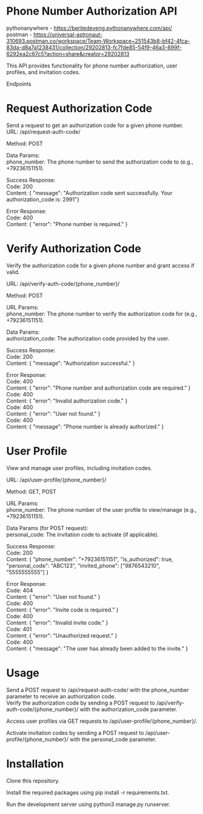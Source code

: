 Phone Number Authorization API
===============================================================================================  

pythonanywhere -  https://beritedeveng.pythonanywhere.com/api/  
postman - https://universal-astronaut-310693.postman.co/workspace/Team-Workspace~251543b8-bf42-4fca-83da-d8a7a1238431/collection/29202813-fc7fde85-54f9-46a3-899f-6292ea2c67c5?action=share&creator=29202813

This API provides functionality for phone number authorization, user profiles, and invitation codes.

Endpoints

Request Authorization Code
===============================================================================================
Send a request to get an authorization code for a given phone number.  
URL: /api/request-auth-code/  

Method: POST  

Data Params:  
phone_number: The phone number to send the authorization code to (e.g., +79236151151).

Success Response:  
Code: 200  
Content: { "message": "Authorization code sent successfully. Your authorization_code is: 2991"}  


Error Response:    
Code: 400  
Content: { "error": "Phone number is required." }  

Verify Authorization Code  
===============================================================================================
Verify the authorization code for a given phone number and grant access if valid.


URL: /api/verify-auth-code/{phone_number}/  

Method: POST   

URL Params:  
phone_number: The phone number to verify the authorization code for (e.g., +79236151151).  

Data Params:  
authorization_code: The authorization code provided by the user.  

Success Response:    
Code: 200  
Content: { "message": "Authorization successful." }  
  
Error Response:  
Code: 400  
Content: { "error": "Phone number and authorization code are required." }  
Code: 400  
Content: { "error": "Invalid authorization code." }  
Code: 400  
Content: { "error": "User not found." }  
Code: 400  
Content: { "message": "Phone number is already authorized." }  


User Profile  
===============================================================================================
View and manage user profiles, including invitation codes.  

URL: /api/user-profile/{phone_number}/  

Method: GET, POST  

URL Params:  
phone_number: The phone number of the user profile to view/manage (e.g., +79236151151).  

Data Params (for POST request):  
personal_code: The invitation code to activate (if applicable).  

Success Response:  
Code: 200  
Content: { "phone_number": "+79236151151", "is_authorized": true, "personal_code": "ABC123", "invited_phone": ["9876543210", "5555555555"] } 

Error Response:  
Code: 404  
Content: { "error": "User not found." }  
Code: 400  
Content: { "error": "Invite code is required." }  
Code: 400  
Content: { "error": "Invalid invite code." }  
Code: 401  
Content: { "error": "Unauthorized request." }  
Code: 400  
Content: { "message": "The user has already been added to the invite." }  

Usage  
===============================================================================================
Send a POST request to /api/request-auth-code/ with the phone_number parameter to receive an authorization code.  
Verify the authorization code by sending a POST request to /api/verify-auth-code/{phone_number}/ with the authorization_code parameter.  

Access user profiles via GET requests to /api/user-profile/{phone_number}/.  

Activate invitation codes by sending a POST request to /api/user-profile/{phone_number}/ with the personal_code parameter.  


Installation  
===============================================================================================
Clone this repository.  

Install the required packages using pip install -r requirements.txt.  

Run the development server using python3 manage.py runserver.
